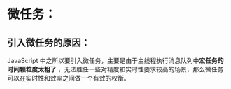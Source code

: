 # 微任务：

## 引入微任务的原因：
JavaScript 中之所以要引入微任务，主要是由于主线程执行消息队列中**宏任务的时间颗粒度太粗了** ，无法胜任一些对精度和实时性要求较高的场景，那么微任务可以在实时性和效率之间做一个有效的权衡。